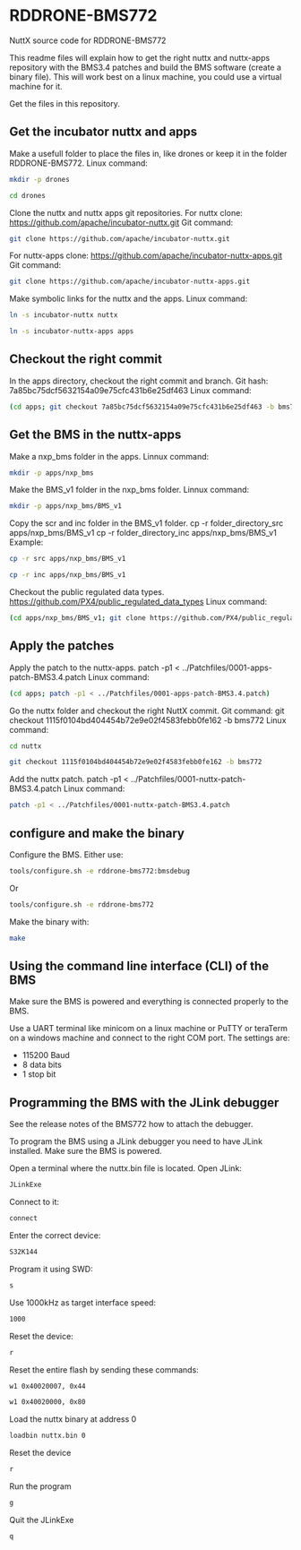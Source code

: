 # RDDRONE-BMS772
NuttX source code for RDDRONE-BMS772

This readme files will explain how to get the right nuttx and nuttx-apps repository with the BMS3.4 patches and build the BMS software (create a binary file).
This will work best on a linux machine, you could use a virtual machine for it.

Get the files in this repository. 

## Get the incubator nuttx and apps
Make a usefull folder to place the files in, like drones or keep it in the folder RDDRONE-BMS772.
Linux command:
```bash
mkdir -p drones
```
```bash
cd drones
```

Clone the nuttx and nuttx apps git repositories.
For nuttx clone:
https://github.com/apache/incubator-nuttx.git
Git command:
```bash
git clone https://github.com/apache/incubator-nuttx.git
```
For nuttx-apps clone:
https://github.com/apache/incubator-nuttx-apps.git
Git command:
```bash
git clone https://github.com/apache/incubator-nuttx-apps.git
```
Make symbolic links for the nuttx and the apps.
Linux command:
```bash
ln -s incubator-nuttx nuttx
```
```bash
ln -s incubator-nuttx-apps apps
```
## Checkout the right commit
In the apps directory, checkout the right commit and branch.
Git hash: 7a85bc75dcf5632154a09e75cfc431b6e25df463
Linux command:
```bash
(cd apps; git checkout 7a85bc75dcf5632154a09e75cfc431b6e25df463 -b bms772)
```
## Get the BMS in the nuttx-apps
Make a nxp_bms folder in the apps.
Linnux command:
```bash
mkdir -p apps/nxp_bms
```
Make the BMS_v1 folder in the nxp_bms folder.
Linnux command:
```bash
mkdir -p apps/nxp_bms/BMS_v1
```
Copy the scr and inc folder in the BMS_v1 folder.
cp -r folder_directory_src apps/nxp_bms/BMS_v1
cp -r folder_directory_inc apps/nxp_bms/BMS_v1
Example:
```bash
cp -r src apps/nxp_bms/BMS_v1
```
```bash
cp -r inc apps/nxp_bms/BMS_v1
```
Checkout the public regulated data types.
https://github.com/PX4/public_regulated_data_types
Linux command:
```bash
(cd apps/nxp_bms/BMS_v1; git clone https://github.com/PX4/public_regulated_data_types)
```
## Apply the patches
Apply the patch to the nuttx-apps.
patch -p1 < ../Patchfiles/0001-apps-patch-BMS3.4.patch
Linux command:
```bash
(cd apps; patch -p1 < ../Patchfiles/0001-apps-patch-BMS3.4.patch)
```
Go the nuttx folder and checkout the right NuttX commit.
Git command:
git checkout 1115f0104bd404454b72e9e02f4583febb0fe162 -b bms772
Linux command:
```bash
cd nuttx
```
```bash
git checkout 1115f0104bd404454b72e9e02f4583febb0fe162 -b bms772
```
Add the nuttx patch.
patch -p1 < ../Patchfiles/0001-nuttx-patch-BMS3.4.patch
Linux command:
```bash
patch -p1 < ../Patchfiles/0001-nuttx-patch-BMS3.4.patch
```
## configure and make the binary
Configure the BMS.
Either use:
```bash
tools/configure.sh -e rddrone-bms772:bmsdebug
```
Or 
```bash
tools/configure.sh -e rddrone-bms772
```
Make the binary with: 
```bash
make
```
## Using the command line interface (CLI) of the BMS
Make sure the BMS is powered and everything is connected properly to the BMS.

Use a UART terminal like minicom on a linux machine or PuTTY or teraTerm on a windows machine and connect to the right COM port.
The settings are:
*	115200 Baud
*	8 data bits
*	1 stop bit

## Programming the BMS with the JLink debugger
See the release notes of the BMS772 how to attach the debugger.

To program the BMS using a JLink debugger you need to have JLink installed.
Make sure the BMS is powered.

Open a terminal where the nuttx.bin file is located.
Open JLink:
```bash
JLinkExe
```
Connect to it:
```bash
connect
```
Enter the correct device:
```bash
S32K144
```
Program it using SWD:
```bash
s
```
Use 1000kHz as target interface speed:
```bash
1000
```
Reset the device:
```bash
r
```
Reset the entire flash by sending these commands:
```bash
w1 0x40020007, 0x44     
```
```bash
w1 0x40020000, 0x80    
```
Load the nuttx binary at address 0
```bash
loadbin nuttx.bin 0
```
Reset the device
```bash
r
```
Run the program
```bash
g
```
Quit the JLinkExe 
```bash
q
```
